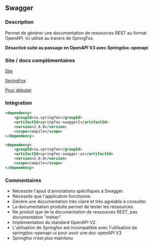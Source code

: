 ## Swagger

### Description

Permet de générer une documentation de ressources REST au format OpenAPI.
Ici utilisé au travers de SpringFox.

**Désactivé suite au passage en OpenAPI V3 avec Springdoc-openapi**

### Site / docs complémentaires

[Site](https://swagger.io/tools/swagger-ui/)

[SpringFox](https://springfox.github.io/springfox/)

[Pour débuter](https://springframework.guru/spring-boot-restful-api-documentation-with-swagger-2/)

### Intégration

```xml
<dependency>
    <groupId>io.springfox</groupId>
    <artifactId>springfox-swagger2</artifactId>
    <version>2.8.0</version>
    <scope>compile</scope>
</dependency>

<dependency>
    <groupId>io.springfox</groupId>
    <artifactId>springfox-swagger-ui</artifactId>
    <version>2.8.0</version>
    <scope>compile</scope>
</dependency>
```

### Commentaires

- Nécessite l'ajout d'annotations spécifiques à Swagger.
- Nécessite que l'application fonctionne.
- Génère une documentation très claire et très agréable à consulter.
- La documentation produite permet de tester les ressources.
- Ne produit que de la documentation de ressources REST, pas documentation "métier".
- Implémentation du standard OpenAPI V2.
- L'utilisation de Springfox est incompatible avec l'utilisation de springdoc-openapi-ui pour avoir une doc openAPI V3
- Springfox n'est plus maintenu
